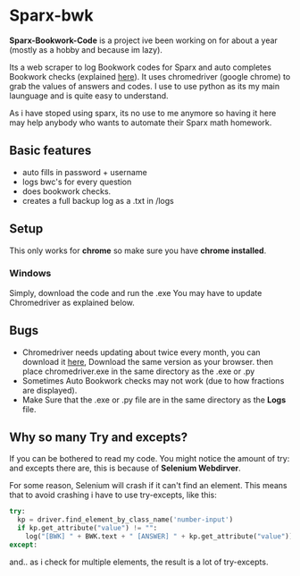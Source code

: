 # Sparx-bwk
**Sparx-Bookwork-Code** is a project ive been working on for about a year (mostly as a hobby and because im lazy).

Its a web scraper to log Bookwork codes for Sparx and auto completes Bookwork checks (explained [here](https://support.sparx.co.uk/en/knowledge/what-is-a-bookwork-check-and-why-are-they-used-in-sparx)). It uses chromedriver (google chrome) to grab the values of answers and codes. I use to use python as its my main launguage and is quite easy to understand.

As i have stoped using sparx, its no use to me anymore so having it here may help anybody who wants to automate their Sparx math homework.

## Basic features
* auto fills in password + username
* logs bwc's for every question
* does bookwork checks.
* creates a full backup log as a .txt in /logs

## Setup
This only works for **chrome** so make sure you have **chrome installed**.
### Windows
Simply, download the code and run the .exe
You may have to update Chromedriver as explained below.

## Bugs
* Chromedriver needs updating about twice every month, you can download it [here](https://chromedriver.chromium.org/downloads), Download the same version
as your browser. then place chromedriver.exe in the same directory as the .exe or .py
* Sometimes Auto Bookwork checks may not work (due to how fractions are displayed). 
* Make Sure that the .exe or .py file are in the same directory as the **Logs** file.
## Why so many Try and excepts?
If you can be bothered to read my code. You might notice the amount of try: and excepts there are, this is because of **Selenium Webdirver**.

For some reason, Selenium will crash if it can't find an element. This means that to avoid crashing i have to use try-excepts, like this:
``` python
try:
  kp = driver.find_element_by_class_name('number-input')
  if kp.get_attribute("value") != "":
    log("[BWK] " + BWK.text + " [ANSWER] " + kp.get_attribute("value"))
except:
```
and.. as i check for multiple elements, the result is a lot of try-excepts.
